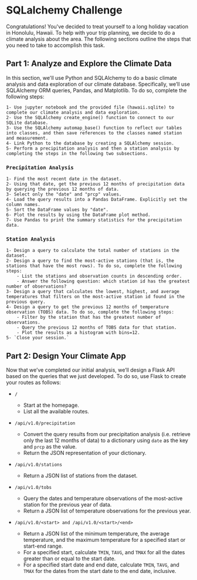 # SQLalchemy Challenge
Congratulations! You've decided to treat yourself to a long holiday vacation in Honolulu, Hawaii. To help with your trip planning, we decide to do a climate analysis about the area.
The following sections outline the steps that you need to take to accomplish this task.

## Part 1: Analyze and Explore the Climate Data
In this section, we'll use Python and SQLAlchemy to do a basic climate analysis and data exploration of our climate database. Specifically, we’ll use SQLAlchemy ORM queries, Pandas, and Matplotlib. 
To do so, complete the following steps:

    1- Use jupyter notebook and the provided file (hawaii.sqlite) to complete our climate analysis and data exploration.
    2- Use the SQLAlchemy create_engine() function to connect to our SQLite database.
    3- Use the SQLAlchemy automap_base() function to reflect our tables into classes, and then save references to the classes named station and measurement.
    4- Link Python to the database by creating a SQLAlchemy session. 
    5- Perform a precipitation analysis and then a station analysis by completing the steps in the following two subsections.

### `Precipitation Analysis`

    1- Find the most recent date in the dataset.
    2- Using that date, get the previous 12 months of precipitation data by querying the previous 12 months of data.
    3- Select only the "date" and "prcp" values.
    4- Load the query results into a Pandas DataFrame. Explicitly set the column names.
    5- Sort the DataFrame values by "date".
    6- Plot the results by using the DataFrame plot method.
    7- Use Pandas to print the summary statistics for the precipitation data.

### `Station Analysis`

    1- Design a query to calculate the total number of stations in the dataset.
    2- Design a query to find the most-active stations (that is, the stations that have the most rows). To do so, complete the following steps:
        - List the stations and observation counts in descending order.
        - Answer the following question: which station id has the greatest number of observations?
    3- Design a query that calculates the lowest, highest, and average temperatures that filters on the most-active station id found in the previous query.
    4- Design a query to get the previous 12 months of temperature observation (TOBS) data. To do so, complete the following steps:
        - Filter by the station that has the greatest number of observations.
        - Query the previous 12 months of TOBS data for that station.
        - Plot the results as a histogram with bins=12.
    5- `Close your session.`

## Part 2: Design Your Climate App
Now that we’ve completed our initial analysis, we’ll design a Flask API based on the queries that we just developed. To do so, use Flask to create your routes as follows:
- `/`
    - Start at the homepage.
    - List all the available routes.

- `/api/v1.0/precipitation`
    - Convert the query results from our precipitation analysis (i.e. retrieve only the last 12 months of data) to a dictionary using `date` as the key and `prcp` as the value.
    - Return the JSON representation of your dictionary.

- `/api/v1.0/stations`
    - Return a JSON list of stations from the dataset.

- `/api/v1.0/tobs`
    - Query the dates and temperature observations of the most-active station for the previous year of data.
    - Return a JSON list of temperature observations for the previous year.

- `/api/v1.0/<start> and /api/v1.0/<start>/<end>`
    - Return a JSON list of the minimum temperature, the average temperature, and the maximum temperature for a specified start or start-end range.
    - For a specified start, calculate `TMIN`, `TAVG`, and `TMAX` for all the dates greater than or equal to the start date.
    - For a specified start date and end date, calculate `TMIN`, `TAVG`, and `TMAX` for the dates from the start date to the end date, inclusive.
